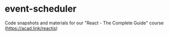 # event-scheduler
Code snapshots and materials for our "React - The Complete Guide" course (https://acad.link/reactjs)
